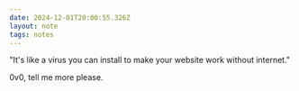 ```yaml
---
date: 2024-12-01T20:00:55.326Z
layout: note
tags: notes
---
```

"It's like a virus you can install to make your website work without internet."

0v0, tell me more please.
